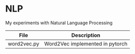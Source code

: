 # NLP

My experiments with Natural Language Processing

|File|Description|
|------------|--------------------------------------------------------------------------|
|word2vec.py|Word2Vec implemented in pytorch|
